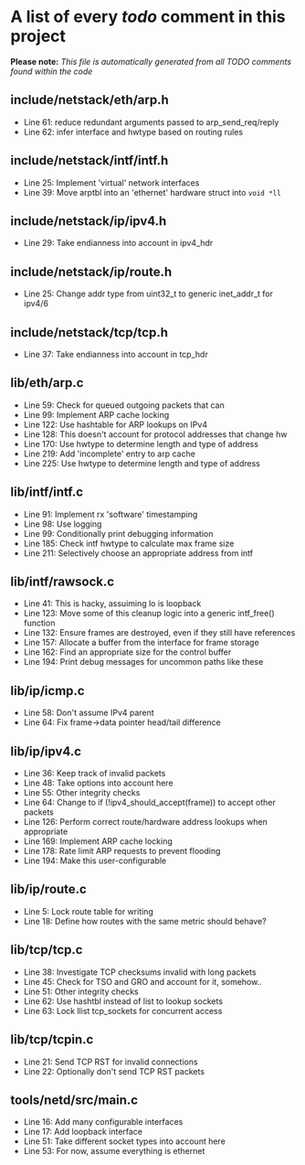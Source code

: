 # A list of every _todo_ comment in this project
**Please note:** _This file is automatically generated from all TODO comments found within the code_
## include/netstack/eth/arp.h
  - Line 61: reduce redundant arguments passed to arp_send_req/reply
  - Line 62: infer interface and hwtype based on routing rules

## include/netstack/intf/intf.h
  - Line 25: Implement 'virtual' network interfaces
  - Line 39: Move arptbl into an 'ethernet' hardware struct into `void *ll`

## include/netstack/ip/ipv4.h
  - Line 29: Take endianness into account in ipv4_hdr

## include/netstack/ip/route.h
  - Line 25: Change addr type from uint32_t to generic inet_addr_t for ipv4/6

## include/netstack/tcp/tcp.h
  - Line 37: Take endianness into account in tcp_hdr

## lib/eth/arp.c
  - Line 59: Check for queued outgoing packets that can
  - Line 99: Implement ARP cache locking
  - Line 122: Use hashtable for ARP lookups on IPv4
  - Line 128: This doesn't account for protocol addresses that change hw
  - Line 170: Use hwtype to determine length and type of address
  - Line 219: Add 'incomplete' entry to arp cache
  - Line 225: Use hwtype to determine length and type of address

## lib/intf/intf.c
  - Line 91: Implement rx 'software' timestamping
  - Line 98: Use logging
  - Line 99: Conditionally print debugging information
  - Line 185: Check intf hwtype to calculate max frame size
  - Line 211: Selectively choose an appropriate address from intf

## lib/intf/rawsock.c
  - Line 41: This is hacky, assuiming lo is loopback
  - Line 123: Move some of this cleanup logic into a generic intf_free() function
  - Line 132: Ensure frames are destroyed, even if they still have references
  - Line 157: Allocate a buffer from the interface for frame storage
  - Line 162: Find an appropriate size for the control buffer
  - Line 194: Print debug messages for uncommon paths like these

## lib/ip/icmp.c
  - Line 58: Don't assume IPv4 parent
  - Line 64: Fix frame->data pointer head/tail difference

## lib/ip/ipv4.c
  - Line 36: Keep track of invalid packets
  - Line 48: Take options into account here
  - Line 55: Other integrity checks
  - Line 64: Change to if (!ipv4_should_accept(frame)) to accept other packets
  - Line 126: Perform correct route/hardware address lookups when appropriate
  - Line 169: Implement ARP cache locking
  - Line 178: Rate limit ARP requests to prevent flooding
  - Line 194: Make this user-configurable

## lib/ip/route.c
  - Line 5: Lock route table for writing
  - Line 18: Define how routes with the same metric should behave?

## lib/tcp/tcp.c
  - Line 38: Investigate TCP checksums invalid with long packets
  - Line 45: Check for TSO and GRO and account for it, somehow..
  - Line 51: Other integrity checks
  - Line 62: Use hashtbl instead of list to lookup sockets
  - Line 63: Lock llist tcp_sockets for concurrent access

## lib/tcp/tcpin.c
  - Line 21: Send TCP RST for invalid connections
  - Line 22: Optionally don't send TCP RST packets

## tools/netd/src/main.c
  - Line 16: Add many configurable interfaces
  - Line 17: Add loopback interface
  - Line 51: Take different socket types into account here
  - Line 53: For now, assume everything is ethernet

